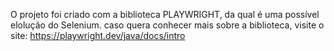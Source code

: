 O projeto foi criado com a biblioteca PLAYWRIGHT, da qual é uma possível elolução do Selenium.
caso quera conhecer mais sobre a biblioteca, visite o site: https://playwright.dev/java/docs/intro

